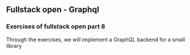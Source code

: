 ## Fullstack open - Graphql

### Exercises of fullstack open part 8

Through the exercises, we will implement a GraphQL backend for a small library
